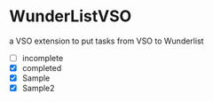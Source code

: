 # WunderListVSO
a VSO extension to put tasks from VSO to Wunderlist


- [ ] incomplete
- [x] completed
- [X] Sample
- [X] Sample2
